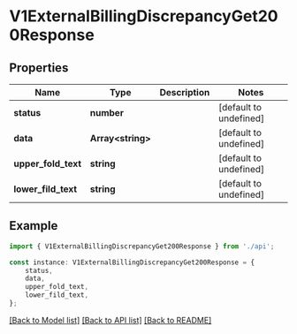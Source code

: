 # V1ExternalBillingDiscrepancyGet200Response


## Properties

Name | Type | Description | Notes
------------ | ------------- | ------------- | -------------
**status** | **number** |  | [default to undefined]
**data** | **Array&lt;string&gt;** |  | [default to undefined]
**upper_fold_text** | **string** |  | [default to undefined]
**lower_fild_text** | **string** |  | [default to undefined]

## Example

```typescript
import { V1ExternalBillingDiscrepancyGet200Response } from './api';

const instance: V1ExternalBillingDiscrepancyGet200Response = {
    status,
    data,
    upper_fold_text,
    lower_fild_text,
};
```

[[Back to Model list]](../README.md#documentation-for-models) [[Back to API list]](../README.md#documentation-for-api-endpoints) [[Back to README]](../README.md)
